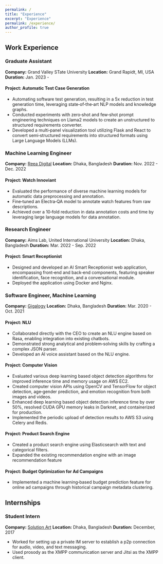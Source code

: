 ```yaml
---
permalink: /
title: "Experience"
excerpt: "Experience"
permalink: /experience/
author_profile: true
---
```



## Work Experience

### **Graduate Assistant**
**Company:** Grand Valley STate University 
**Location:** Grand Rapidt, MI, USA
**Duration:** Jan. 2023 -

#### Project: Automatic Test Case Generation
 - Automating software test generation, resulting in a 5x reduction in test generation time, leveraging state‑of‑the‑art NLP models and knowledge
graphs.
 - Conducted experiments with zero‑shot and few‑shot prompt engineering techniques on Llama2 models to create an unstructured to structured
requirements converter.
 - Developed a multi‑panel visualization tool utilizing Flask and React to convert semi‑structured requirements into structured formats using Large
Language Models (LLMs).

### **Machine Learning Engineer**
**Company:** [Reea Digital](https://www.reeadigital.com)
**Location:** Dhaka, Bangladesh
**Duration:** Nov. 2022 - Dec. 2022
#### Project: Watch Innoviant
 - Evaluated the performance of diverse machine learning models for automatic data preprocessing and annotation.
 - Fine‑tuned an Electra‑QA model to annotate watch features from raw descriptions.
 - Achieved over a 10‑fold reduction in data annotation costs and time by leveraging large language models for data annotation.


### **Research Engineer**
**Company:** Aims Lab, United International University
**Location:** Dhaka, Bangladesh
**Duration:** Mar. 2022 - Sep. 2022
#### Project: Smart Receptionist
 - Designed and developed an AI Smart Receptionist web application, encompassing front‑end and back‑end components, featuring speaker
identification, face recognition, and a conversational module.
 - Deployed the application using Docker and Nginx.


### **Software Engineer, Machine Learning**
**Company:** [Gigalogy](https://gigalogy.com)
**Location:** Dhaka, Bangladesh
**Duration:** Mar. 2020 - Oct. 2021
#### Project: NLU
 - Collaborated directly with the CEO to create an NLU engine based on Rasa, enabling integration into existing chatbots.
 - Demonstrated strong analytical and problem‑solving skills by crafting a complex JSON parser.
 - Developed an AI voice assistant based on the NLU engine.

#### Project: Computer Vision
 - Evaluated various deep learning based object detection algorithms for improved inference time and memory usage on AWS EC2.
 - Created computer vision APIs using OpenCV and TensorFlow for object detection, age‑gender prediction, and emotion recognition from both
images and videos.
 - Enhanced deep learning based object detection inference time by over 50%, resolved CUDA GPU memory leaks in Darknet, and containerized
for production.
 - Implemented the periodic upload of detection results to AWS S3 using Celery and Redis.

#### Project: Product Search Engine
 - Created a product search engine using Elasticsearch with text and categorical filters.
 - Expanded the existing recommendation engine with an image recommendation feature

#### Project: Budget Optimization for Ad Campaigns
 - Implemented a machine learning‑based budget prediction feature for online ad campaigns through historical campaign metadata clustering.



## Internships
### **Student Intern**
**Company:** [Solution Art](https://solutionart.net)
**Location:** Dhaka, Bangladesh
**Duration:** December, 2017

- Worked for setting up a private IM server to establish a p2p connection for audio, video, and text messaging.
- Used prosody as the XMPP communication server and Jitsi as the XMPP client.
